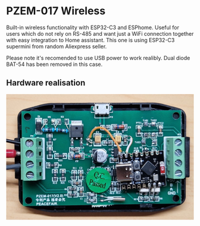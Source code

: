 # PZEM-017 Wireless
Built-in wireless functionality with ESP32-C3 and ESPhome. Useful for users which do not rely on RS-485 and want just a WiFi connection together with easy integration to Home assistant. This one is using ESP32-C3 supermini from random Aliexpress seller.

Please note it's recomended to use USB power to work realibly. Dual diode BAT-54 has been removed in this case.

## Hardware realisation
![HW](https://github.com/taHC81/pzem017-wireless/blob/main/PZEM-017-wireless.jpg?raw=true)
